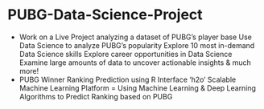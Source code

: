 # PUBG-Data-Science-Project
- Work on a Live Project analyzing a dataset of PUBG’s player base Use Data Science to analyze PUBG’s popularity Explore 10 most in-demand Data Science skills Explore career opportunities in Data Science Examine large amounts of data to uncover actionable insights &amp; much more!
- PUBG Winner Ranking Prediction using R Interface ‘h2o’ Scalable Machine Learning Platform
= Using Machine Learning & Deep Learning Algorithms to Predict Ranking based on PUBG
